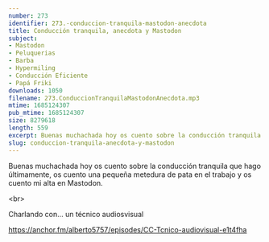 ```yaml
---
number: 273
identifier: 273.-conduccion-tranquila-mastodon-anecdota
title: Conducción tranquila, anecdota y Mastodon
subject:
- Mastodon
- Peluquerias
- Barba
- Hypermiling
- Conducción Eficiente
- Papá Friki
downloads: 1050
filename: 273.ConduccionTranquilaMastodonAnecdota.mp3
mtime: 1685124307
pub_mtime: 1685124307
size: 8279618
length: 559
excerpt: Buenas muchachada hoy os cuento sobre la conducción tranquila que hago ultimamente, os cuento una pequeña metedura de pata en el trabajo y os cuento mi alta en Mastodon.
slug: conduccion-tranquila-anecdota-y-mastodon
---
```

Buenas muchachada hoy os cuento sobre la conducción tranquila que hago últimamente, os cuento una pequeña metedura de pata en el trabajo y os cuento mi alta en Mastodon.

\<br\>

Charlando con... un técnico audiosvisual

https://anchor.fm/alberto5757/episodes/CC-Tcnico-audiovisual-e1t4fha